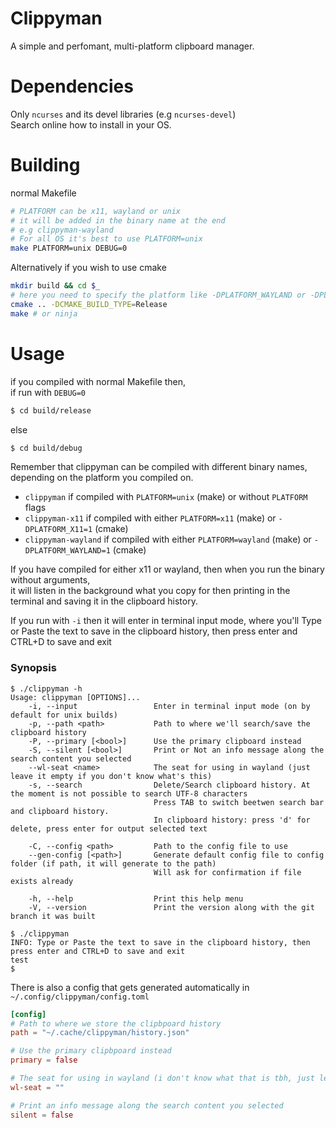 # Clippyman
A simple and perfomant, multi-platform clipboard manager.

# Dependencies
Only `ncurses` and its devel libraries (e.g `ncurses-devel`)\
Search online how to install in your OS.

# Building
normal Makefile
```bash
# PLATFORM can be x11, wayland or unix
# it will be added in the binary name at the end
# e.g clippyman-wayland
# For all OS it's best to use PLATFORM=unix
make PLATFORM=unix DEBUG=0
```

Alternatively if you wish to use cmake
```bash
mkdir build && cd $_
# here you need to specify the platform like -DPLATFORM_WAYLAND or -DPLATFORM_X11
cmake .. -DCMAKE_BUILD_TYPE=Release
make # or ninja
```

# Usage
if you compiled with normal Makefile then,\
if run with `DEBUG=0`
```bash
$ cd build/release
```
else
```bash
$ cd build/debug
```

Remember that clippyman can be compiled with different binary names, depending on the platform you compiled on.
* `clippyman` if compiled with `PLATFORM=unix` (make) or without `PLATFORM` flags
* `clippyman-x11` if compiled with either `PLATFORM=x11` (make) or `-DPLATFORM_X11=1` (cmake)
* `clippyman-wayland` if compiled with either `PLATFORM=wayland` (make) or `-DPLATFORM_WAYLAND=1` (cmake)

If you have compiled for either x11 or wayland, then when you run the binary without arguments,\
it will listen in the background what you copy for then printing in the terminal and saving it in the clipboard history.

If you run with `-i` then it will enter in terminal input mode, where you'll Type or Paste the text to save in the clipboard history, then press enter and CTRL+D to save and exit

### Synopsis
```
$ ./clippyman -h
Usage: clippyman [OPTIONS]...
    -i, --input                 Enter in terminal input mode (on by default for unix builds)
    -p, --path <path>           Path to where we'll search/save the clipboard history
    -P, --primary [<bool>]      Use the primary clipboard instead
    -S, --silent [<bool>]       Print or Not an info message along the search content you selected
    --wl-seat <name>            The seat for using in wayland (just leave it empty if you don't know what's this)
    -s, --search                Delete/Search clipboard history. At the moment is not possible to search UTF-8 characters
                                Press TAB to switch beetwen search bar and clipboard history.
                                In clipboard history: press 'd' for delete, press enter for output selected text

    -C, --config <path>         Path to the config file to use
    --gen-config [<path>]       Generate default config file to config folder (if path, it will generate to the path)
                                Will ask for confirmation if file exists already

    -h, --help                  Print this help menu
    -V, --version               Print the version along with the git branch it was built

$ ./clippyman
INFO: Type or Paste the text to save in the clipboard history, then press enter and CTRL+D to save and exit
test
$
```

There is also a config that gets generated automatically in `~/.config/clippyman/config.toml`
```toml
[config]
# Path to where we store the clipbpoard history
path = "~/.cache/clippyman/history.json"

# Use the primary clipbpoard instead
primary = false

# The seat for using in wayland (i don't know what that is tbh, just leave it empty)
wl-seat = ""

# Print an info message along the search content you selected
silent = false
```
